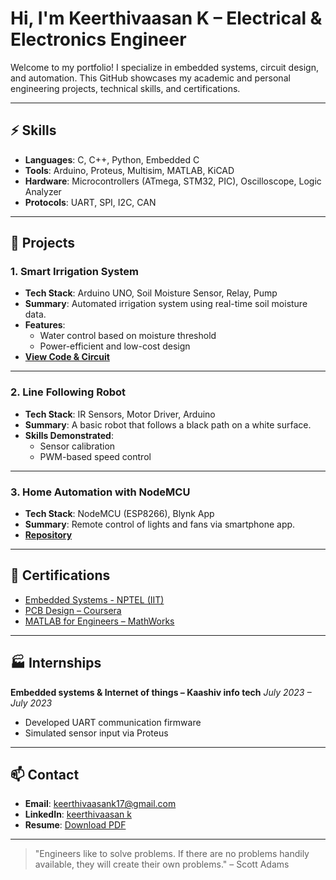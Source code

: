 # Hi, I'm Keerthivaasan K – Electrical & Electronics Engineer

Welcome to my portfolio! I specialize in embedded systems, circuit design, and automation. This GitHub showcases my academic and personal engineering projects, technical skills, and certifications.

---

## ⚡ Skills

- **Languages**: C, C++, Python, Embedded C
- **Tools**: Arduino, Proteus, Multisim, MATLAB, KiCAD
- **Hardware**: Microcontrollers (ATmega, STM32, PIC), Oscilloscope, Logic Analyzer
- **Protocols**: UART, SPI, I2C, CAN

---

## 📁 Projects

### 1. **Smart Irrigation System**
- **Tech Stack**: Arduino UNO, Soil Moisture Sensor, Relay, Pump
- **Summary**: Automated irrigation system using real-time soil moisture data.
- **Features**:
  - Water control based on moisture threshold
  - Power-efficient and low-cost design
- **[View Code & Circuit](https://github.com/yourusername/smart-irrigation)**

---

### 2. **Line Following Robot**
- **Tech Stack**: IR Sensors, Motor Driver, Arduino
- **Summary**: A basic robot that follows a black path on a white surface.
- **Skills Demonstrated**:
  - Sensor calibration
  - PWM-based speed control

---

### 3. **Home Automation with NodeMCU**
- **Tech Stack**: NodeMCU (ESP8266), Blynk App
- **Summary**: Remote control of lights and fans via smartphone app.
- **[Repository](https://github.com/yourusername/home-automation-nodemcu)**

---

## 🏅 Certifications

- [Embedded Systems - NPTEL (IIT)](link-to-certificate)
- [PCB Design – Coursera](link)
- [MATLAB for Engineers – MathWorks](link)

---

## 🏭 Internships

**Embedded systems & Internet of things – Kaashiv info tech**
*July 2023 – July 2023*  
- Developed UART communication firmware
- Simulated sensor input via Proteus

---

## 📫 Contact

- **Email**: [keerthivaasank17@gmail.com](mailto:keerthivaasank17@gmail.com)
- **LinkedIn**: [keerthivaasan k](https://www.linkedin.com/in/keerthivaasan-k)
- **Resume**: [Download PDF](link-to-resume)

---

> "Engineers like to solve problems. If there are no problems handily available, they will create their own problems." – Scott Adams
